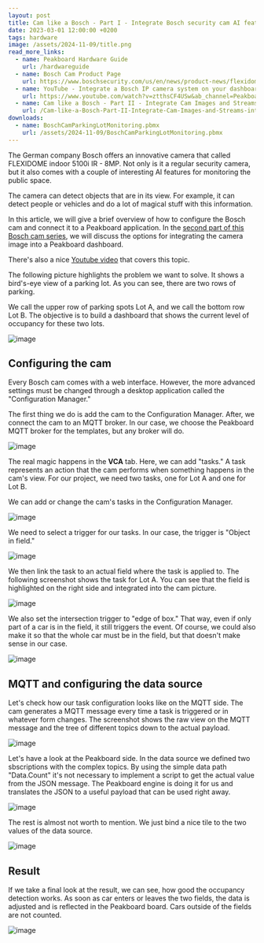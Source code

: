 ```yaml
---
layout: post
title: Cam like a Bosch - Part I - Integrate Bosch security cam AI features with Peakboard
date: 2023-03-01 12:00:00 +0200
tags: hardware
image: /assets/2024-11-09/title.png
read_more_links:
  - name: Peakboard Hardware Guide
    url: /hardwareguide
  - name: Bosch Cam Product Page
    url: https://www.boschsecurity.com/us/en/news/product-news/flexidome-5100i/
  - name: YouTube - Integrate a Bosch IP camera system on your dashboard
    url: https://www.youtube.com/watch?v=ztthsCF4USw&ab_channel=PeakboardEN
  - name: Cam like a Bosch - Part II - Integrate Cam Images and Streams into Peakboard Applications
    url: /Cam-like-a-Bosch-Part-II-Integrate-Cam-Images-and-Streams-into-Peakboard-Applications.html
downloads:
  - name: BoschCamParkingLotMonitoring.pbmx
    url: /assets/2024-11-09/BoschCamParkingLotMonitoring.pbmx
---
```

The German company Bosch offers an innovative camera that called FLEXIDOME indoor 5100i IR - 8MP. Not only is it a regular security camera, but it also comes with a couple of interesting AI features for monitoring the public space. 

The camera can detect objects that are in its view. For example, it can detect people or vehicles and do a lot of magical stuff with this information. 

In this article, we will give a brief overview of how to configure the Bosch cam and connect it to a Peakboard application. In the [second part of this Bosch cam series](/Cam-like-a-Bosch-Part-II-Inegrate-Cam-Images-and-Streams-into-Peakboard-Applications.html), we will discuss the options for integrating the camera image into a Peakboard dashboard.

There's also a nice [Youtube video](https://www.youtube.com/watch?v=ztthsCF4USw&ab_channel=PeakboardEN) that covers this topic.

The following picture highlights the problem we want to solve. It shows a bird's-eye view of a parking lot. As you can see, there are two rows of parking.

We call the upper row of parking spots Lot A, and we call the bottom row Lot B. The objective is to build a dashboard that shows the current level of occupancy for these two lots.

![image](/assets/2024-11-09/010.png)

## Configuring the cam

Every Bosch cam comes with a web interface. However, the more advanced settings must be changed through a desktop application called the "Configuration Manager."

The first thing we do is add the cam to the Configuration Manager. After, we connect the cam to an MQTT broker. In our case, we choose the Peakboard MQTT broker for the templates, but any broker will do.

![image](/assets/2024-11-09/020.png)

The real magic happens in the **VCA** tab. Here, we can add "tasks." A task represents an action that the cam performs when something happens in the cam's view. For our project, we need two tasks, one for Lot A and one for Lot B.

We can add or change the cam's tasks in the Configuration Manager.

![image](/assets/2024-11-09/030.png)

We need to select a trigger for our tasks. In our case, the trigger is "Object in field."

![image](/assets/2024-11-09/040.png)

We then link the task to an actual field where the task is applied to. The following screenshot shows the task for Lot A. You can see that the field is highlighted on the right side and integrated into the cam picture.

![image](/assets/2024-11-09/050.png)

We also set the intersection trigger to "edge of box." That way, even if only part of a car is in the field, it still triggers the event. Of course, we could also make it so that the whole car must be in the field, but that doesn't make sense in our case.

![image](/assets/2024-11-09/060.png)

## MQTT and configuring the data source

Let's check how our task configuration looks like on the MQTT side.
The cam generates a MQTT message every time a task is triggered or in whatever form changes. The screenshot shows the raw view on the MQTT message and the tree of different topics down to the actual payload.

![image](/assets/2024-11-09/070.png)

Let's have a look at the Peakboard side. In the data source we defined two sbscriptions with the complex topics. By using the simple data path "Data.Count" it's not necessary to implement a script to get the actual value from the JSON message. The Peakboard engine is doing it for us and translates the JSON to a useful payload that can be used right away.

![image](/assets/2024-11-09/080.png)

The rest is almost not worth to mention. We just bind a nice tile to the two values of the data source.

![image](/assets/2024-11-09/090.png)

## Result

If we take a final look at the result, we can see, how good the occupancy detection works. As soon as car enters or leaves the two fields, the data is adjusted and is reflected in the Peakboard board. Cars outside of the fields are not counted.

![image](/assets/2024-11-09/100.png)





